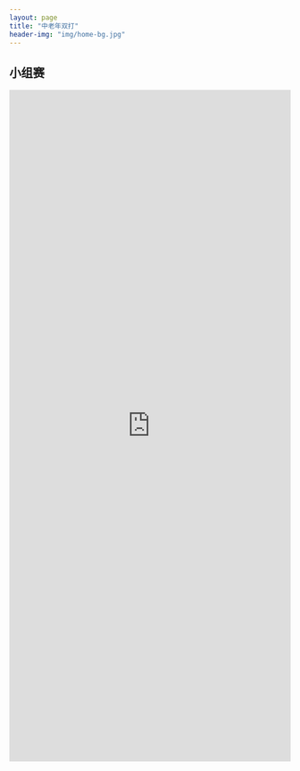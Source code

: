 ```yaml
---
layout: page
title: "中老年双打"
header-img: "img/home-bg.jpg"
---
```


## 小组赛
<iframe src="https://challonge.com/actc2023_ds/module" width="100%" height="1200" frameborder="0" scrolling="auto" allowtransparency="true"></iframe>

